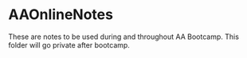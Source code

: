 # AAOnlineNotes

These are notes to be used during and throughout AA Bootcamp.
This folder will go private after bootcamp.
